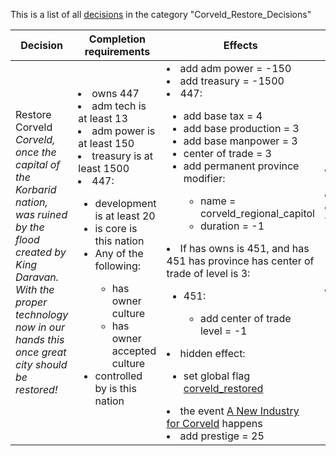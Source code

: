 This is a list of all [decisions](decisions.md) in the category "Corveld_Restore_Decisions"

| Decision | Completion requirements | Effects | Requirements to appear |
| ----- | ------ | ----- | ------ |
| <a name="restore_corveld">Restore Corveld</a><br />*Corveld, once the capital of the Korbarid nation, was ruined by the flood created by King Daravan. With the proper technology now in our hands this once great city should be restored!* | <li>owns 447</li><li>adm tech is at least 13</li><li>adm power is at least 150</li><li>treasury is at least 1500</li><li>447:</li><ul><li>development is at least 20</li><li>is core is this nation</li><li>Any of the following:</li><ul><li>has owner culture</li><li>has owner accepted culture</li></ul><li>controlled by is this nation</li></ul> | <li>add adm power = -150</li><li>add treasury = -1500</li><li>447:</li><ul><li>add base tax = 4</li><li>add base production = 3</li><li>add base manpower = 3</li><li>center of trade = 3</li><li>add permanent province modifier:</li><ul><li>name = corveld_regional_capitol</li><li>duration = -1</li></ul></ul><li>If has owns is 451, and  has 451 has province has center of trade of level is 3:</li><ul><li>451:</li><ul><li>add center of trade level = -1</li></ul></ul><li>hidden effect:</li><ul><li>set global flag [corveld_restored](../flags/corveld_restored.md)</li></ul><li>the event [A New Industry for Corveld](../events/a_new_industry_for_corveld.md) happens</li><li>add prestige = 25</li> | <li>adm tech is at least 10</li><li>owns 447</li><li>None of the following:</li><ul><li>has country modifier monstrous_nation</li></ul><li>NOT:</li><ul><li>has global flag [corveld_restored](../flags/corveld_restored.md)</li></ul> |
